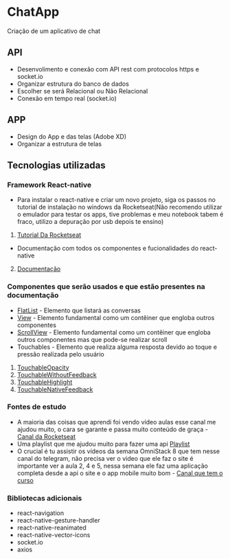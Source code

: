 # ChatApp
Criação de um aplicativo de chat

## API
- Desenvolimento e conexão com API rest com protocolos https e socket.io
- Organizar estrutura do banco de dados
- Escolher se será Relacional ou Não Relacional
- Conexão em tempo real (socket.io)

## APP
- Design do App e das telas (Adobe XD)
- Organizar a estrutura de telas

## Tecnologias utilizadas
### Framework React-native
- Para instalar o react-native e criar um novo projeto, siga os passos no tutorial de instalação no windows da Rocketseat(Não recomendo utilizar o emulador para testar os apps, tive problemas e meu notebook tabem é fraco, utilizo a depuração por usb depois te ensino)
1. [Tutorial Da Rocketseat](https://docs.rocketseat.dev/ambiente-react-native/android/windows "Clique e acesse agora!")
- Documentação com todos os componentes e fucionalidades do react-native
2. [Documentação](https://facebook.github.io/react-native/docs/activityindicator "Clique e acesse agora!")
### Componentes que serão usados e que estão presentes na documentação
- [FlatList](https://facebook.github.io/react-native/docs/flatlist "Clique e acesse agora!") - Elemento que listará as conversas
- [View](https://facebook.github.io/react-native/docs/view "Clique e acesse agora!") - Elemento fundamental como um contêiner que engloba outros componentes
- [ScrollView](https://facebook.github.io/react-native/docs/scrollview "Clique e acesse agora!") - Elemento fundamental como um contêiner que engloba outros componentes mas que pode-se realizar scroll
- Touchables - Elemento que realiza alguma resposta devido ao toque e pressão realizada pelo usuário
 1. [TouchableOpacity](https://facebook.github.io/react-native/docs/touchableopacity "Clique e acesse agora!")
 2. [TouchableWithoutFeedback](https://facebook.github.io/react-native/docs/touchablewithoutfeedback "Clique e acesse agora!")  
 3. [TouchableHighlight](https://facebook.github.io/react-native/docs/touchablehighlight "Clique e acesse agora!") 
 4. [TouchableNativeFeedback](https://facebook.github.io/react-native/docs/touchablenativefeedback "Clique e acesse agora!") 

### Fontes de estudo
- A maioria das coisas que aprendi foi vendo vídeo aulas esse canal me ajudou muito, o cara se garante e passa muito conteúdo de graça - [Canal da Rocketseat](https://www.youtube.com/channel/UCSfwM5u0Kce6Cce8_S72olg/videos "Clique e acesse agora!") 
- Uma playlist que me ajudou muito para fazer uma api [Playlist](https://www.youtube.com/watch?v=wDWdqlYxfcw&list=PLHlHvK2lnJndvvycjBqQAbgEDqXxKLoqn "Clique e acesse agora!")
- O crucial é tu assistir os vídeos da semana OmniStack 8 que tem nesse canal do telegram, não precisa ver o video que ele faz o site é importante ver a aula 2, 4 e 5, nessa semana ele faz uma aplicação completa desde a api o site e o app mobile muito bom - [Canal que tem o curso](https://t.me/omnistack "Clique e acesse agora!")  
### Bibliotecas adicionais
- react-navigation
- react-native-gesture-handler 
- react-native-reanimated
- react-native-vector-icons
- socket.io
- axios
